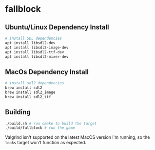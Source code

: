 # fallblock

## Ubuntu/Linux Dependency Install
```bash
# install SDL dependencies
apt install libsdl2-dev
apt install libsdl2-image-dev
apt install libsdl2-ttf-dev
apt install libsdl2-mixer-dev
```

## MacOs Dependency Install
```bash
# install sdl2 dependencies
brew install sdl2
brew install sdl2_image
brew install sdl2_ttf
```

## Building
```bash
./build.sh # run cmake to build the target
./build/fallblock # run the game
```

Valgrind isn't supported on the latest MacOS version I'm running, so the `leaks` target won't function as expected.
